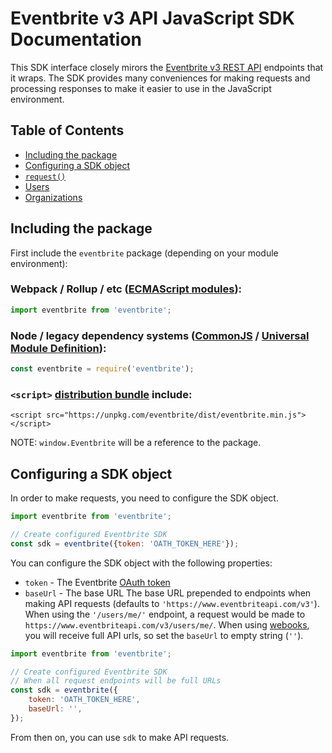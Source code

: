 # Eventbrite v3 API JavaScript SDK Documentation

This SDK interface closely mirors the [Eventbrite v3 REST API](https://www.eventbrite.com/developer/v3/) endpoints that it wraps. The SDK provides many conveniences for making requests and processing responses to make it easier to use in the JavaScript environment.

## Table of Contents

-   [Including the package](#including-the-package)
-   [Configuring a SDK object](#configuring-a-sdk-object)
-   [`request()`](./request.md)
-   [Users](./users.md)
-   [Organizations](./organizations.md)

## Including the package

First include the `eventbrite` package (depending on your module environment):

### Webpack / Rollup / etc ([ECMAScript modules](https://unpkg.com/eventbrite/lib/esm/)):

```js
import eventbrite from 'eventbrite';
```

### Node / legacy dependency systems ([CommonJS](https://unpkg.com/eventbrite/lib/cjs/) / [Universal Module Definition](https://unpkg.com/eventbrite/lib/umd/)):

```js
const eventbrite = require('eventbrite');
```

### `<script>` [distribution bundle](https://unpkg.com/eventbrite/dist/) include:

```
<script src="https://unpkg.com/eventbrite/dist/eventbrite.min.js"></script>
```

NOTE: `window.Eventbrite` will be a reference to the package.

## Configuring a SDK object

In order to make requests, you need to configure the SDK object.

```js
import eventbrite from 'eventbrite';

// Create configured Eventbrite SDK
const sdk = eventbrite({token: 'OATH_TOKEN_HERE'});
```

You can configure the SDK object with the following properties:

-   `token` - The Eventbrite [OAuth token](https://www.eventbrite.com/developer/v3/api_overview/authentication/#ebapi-getting-a-token)
-   `baseUrl` - The base URL The base URL prepended to endpoints when making API requests (defaults to `'https://www.eventbriteapi.com/v3'`). When using the `'/users/me/'` endpoint, a request would be made to `https://www.eventbriteapi.com/v3/users/me/`. When using [webooks](https://www.eventbrite.com/developer/v3/api_overview/webhooks/), you will receive full API urls, so set the `baseUrl` to empty string (`''`).

```js
import eventbrite from 'eventbrite';

// Create configured Eventbrite SDK
// When all request endpoints will be full URLs
const sdk = eventbrite({
    token: 'OATH_TOKEN_HERE',
    baseUrl: '',
});
```

From then on, you can use `sdk` to make API requests.
